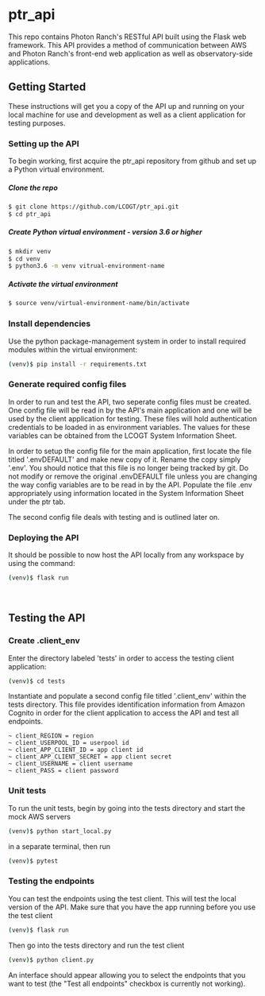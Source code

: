 # ptr_api

This repo contains Photon Ranch's RESTful API built using the Flask web framework. This API provides a method of communication between AWS and Photon Ranch's front-end web application as well as observatory-side applications.

## Getting Started

These instructions will get you a copy of the API up and running on your local machine for use and development as well as a client application for testing purposes.

### Setting up the API
To begin working, first acquire the ptr_api repository from github and set up a Python virtual environment.

##### Clone the repo
```bash
$ git clone https://github.com/LCOGT/ptr_api.git
$ cd ptr_api
```

##### Create Python virtual environment - version 3.6 or higher
```bash
$ mkdir venv
$ cd venv
$ python3.6 -m venv vitrual-environment-name
```

##### Activate the virtual environment
```bash
$ source venv/virtual-environment-name/bin/activate
```

### Install dependencies
Use the python package-management system in order to install required modules within the virtual environment:
```bash
(venv)$ pip install -r requirements.txt   
```

### Generate required config files
In order to run and test the API, two seperate config files must be created. One config file will be read in by the API's main application and one will be used by the client application for testing. These files will hold authentication credentials to be loaded in as environment variables. The values for these variables can be obtained from the LCOGT System Information Sheet.

In order to setup the config file for the main application, first locate the file titled '.envDEFAULT' and make new copy of it. Rename the copy simply '.env'. You should notice that this file is no longer being tracked by git. Do not modify or remove the original .envDEFAULT file unless you are changing the way config variables are to be read in by the API. Populate the file .env appropriately using information located in the System Information Sheet under the ptr tab.

The second config file deals with testing and is outlined later on.


### Deploying the API
It should be possible to now host the API locally from any workspace by using the command:
```bash
(venv)$ flask run
```
<br/>


## Testing the API

### Create .client_env
Enter the directory labeled 'tests' in order to access the testing client application:
```bash
(venv)$ cd tests
```

Instantiate and populate a second config file titled '.client_env' within the tests directory. This file provides identification information from Amazon Cognito in order for the client application to access the API and test all endpoints.
```
~ client_REGION = region
~ client_USERPOOL_ID = userpool id
~ client_APP_CLIENT_ID = app client id
~ client_APP_CLIENT_SECRET = app client secret
~ client_USERNAME = client username
~ client_PASS = client password
```

### Unit tests
To run the unit tests, begin by going into the tests directory and start the mock AWS servers
```bash
(venv)$ python start_local.py
```

in a separate terminal, then run
```bash
(venv)$ pytest
```  

### Testing the endpoints
You can test the endpoints using the test client. This will test the local version of the API.
Make sure that you have the app running before you use the test client
```bash
(venv)$ flask run
```
Then go into the tests directory and run the test client
```bash
(venv)$ python client.py
```
An interface should appear allowing you to select the endpoints that you want to test (the "Test all endpoints" checkbox is currently not working).
